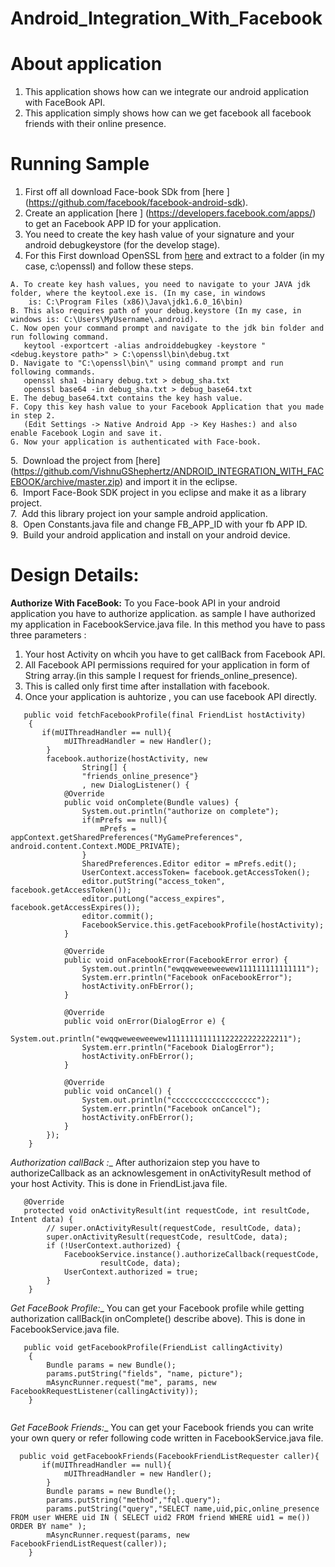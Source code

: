 Android_Integration_With_Facebook
=================================
# About application

1. This application shows how can we integrate our android application with FaceBook API.
2. This application simply shows how can we get facebook all facebook friends with their online presence.

# Running Sample

1. First off all download Face-book SDk from [here ] (https://github.com/facebook/facebook-android-sdk).
2. Create an application [here ] (https://developers.facebook.com/apps/) to get an Facebook APP ID for your 
   application.
3. You need to create the key hash value of your signature and your android debugkeystore (for the develop stage).
4. For this First download OpenSSL from [here](http://code.google.com/p/openssl-for-windows/downloads/list) and extract to a folder 
   (in my case, c:\openssl) and follow these steps.

```
A. To create key hash values, you need to navigate to your JAVA jdk folder, where the keytool.exe is. (In my case, in windows 
    is: C:\Program Files (x86)\Java\jdk1.6.0_16\bin)
B. This also requires path of your debug.keystore (In my case, in windows is: C:\Users\MyUsername\.android).
C. Now open your command prompt and navigate to the jdk bin folder and run following command.
   keytool -exportcert -alias androiddebugkey -keystore "<debug.keystore path>" > C:\openssl\bin\debug.txt
D. Navigate to "C:\openssl\bin\" using command prompt and run following commands.
   openssl sha1 -binary debug.txt > debug_sha.txt
   openssl base64 -in debug_sha.txt > debug_base64.txt
E. The debug_base64.txt contains the key hash value.
F. Copy this key hash value to your Facebook Application that you made in step 2.
   (Edit Settings -> Native Android App -> Key Hashes:) and also enable Facebook Login and save it.
G. Now your application is authenticated with Face-book.
```

5.&nbsp; Download the project from [here] (https://github.com/VishnuGShephertz/ANDROID_INTEGRATION_WITH_FACEBOOK/archive/master.zip) and import it in the eclipse.<br/>
6.&nbsp; Import Face-Book SDK project in you eclipse and make it as a library project.<br/>
7.&nbsp; Add this library project ion your sample android application.<br/>
8.&nbsp; Open Constants.java file and change FB_APP_ID with your fb APP ID.<br/>
9.&nbsp; Build your android application and install on your android device.<br/>

# Design Details:

__Authorize With FaceBook:__ To you Face-book API in your android application you have to authorize application.
 as sample I have authorized my application in FacebookService.java file. In this method you have to pass three parameters :
 1. Your host Activity on whcih you have to get callBack from Facebook API.</br>
 2. All Facebook API permissions required for your application in form of String array.(in this sample I request 
     for friends_online_presence).
 3. This is called only first time after installation  with facebook.
 4. Once your application is auhtorize , you can use facebook API directly.
 

``` 
   public void fetchFacebookProfile(final FriendList hostActivity)
    {
       if(mUIThreadHandler == null){
    		mUIThreadHandler = new Handler();
    	}
    	facebook.authorize(hostActivity, new
        		String[] {
        		"friends_online_presence"}
        		, new DialogListener() {
            @Override
            public void onComplete(Bundle values) {
            	System.out.println("authorize on complete");
            	if(mPrefs == null){
            		mPrefs = appContext.getSharedPreferences("MyGamePreferences", android.content.Context.MODE_PRIVATE);
            	}
                SharedPreferences.Editor editor = mPrefs.edit();
                UserContext.accessToken= facebook.getAccessToken();
                editor.putString("access_token", facebook.getAccessToken());
                editor.putLong("access_expires", facebook.getAccessExpires());
                editor.commit();
                FacebookService.this.getFacebookProfile(hostActivity);
            }

            @Override
            public void onFacebookError(FacebookError error) {
            	System.out.println("ewqqweweeweewew111111111111111");
            	System.err.println("Facebook onFacebookError");
            	hostActivity.onFbError();
            }

            @Override
            public void onError(DialogError e) {
            	System.out.println("ewqqweweeweewew111111111111122222222222211");
            	System.err.println("Facebook DialogError");
            	hostActivity.onFbError();
            }

            @Override
            public void onCancel() {
            	System.out.println("ccccccccccccccccccc");
            	System.err.println("Facebook onCancel");
            	hostActivity.onFbError();
            }
        });	
    }
```

_Authorization callBack :__ After authorizaion step you have to authorizeCallback as an acknowlesgement in onActivityResult method of your host Activity.
This is done in FriendList.java file.

```
   @Override
   protected void onActivityResult(int requestCode, int resultCode, Intent data) {
		// super.onActivityResult(requestCode, resultCode, data);
		super.onActivityResult(requestCode, resultCode, data);
		if (!UserContext.authorized) {
			FacebookService.instance().authorizeCallback(requestCode,
					resultCode, data);
			UserContext.authorized = true;
		}
	}
```

_Get FaceBook Profile:__ You can get your Facebook profile while getting authorization callBack(in onComplete() describe above).
This is done in FacebookService.java file.

```
   public void getFacebookProfile(FriendList callingActivity)
    {
        Bundle params = new Bundle();
        params.putString("fields", "name, picture");       
        mAsyncRunner.request("me", params, new FacebookRequestListener(callingActivity));
    }
    
```

_Get FaceBook Friends:__ You can get your Facebook friends you can write your own query or refer following code
written in FacebookService.java file.

```
  public void getFacebookFriends(FacebookFriendListRequester caller){
       if(mUIThreadHandler == null){
    		mUIThreadHandler = new Handler();
    	}
        Bundle params = new Bundle();
    	params.putString("method","fql.query");
    	params.putString("query","SELECT name,uid,pic,online_presence FROM user WHERE uid IN ( SELECT uid2 FROM friend WHERE uid1 = me()) ORDER BY name" ); 
    	mAsyncRunner.request(params, new FacebookFriendListRequest(caller));
    }
    
```

